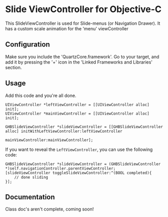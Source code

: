 Slide ViewController for Objective-C
======================================

This SlideViewController is used for Slide-menus (or Navigation Drawer). 
It has a custom scale animation for the 'menu' viewController

Configuration
-------------

Make sure you include the 'QuartzCore.framework'. Go to your target, and add it by pressing the '+' icon in the 'Linked Frameworks and Libraries' section.

Usage
-------------
Add this code and you're all done.
```objc
UIViewController *leftViewController = [[UIViewController alloc] init];
UIViewController *mainViewController = [[UIViewController alloc] init];

GHBSlideViewController *slideViewController = [[GHBSlideViewController alloc] initWithLeftViewController:leftViewController
                                                                    mainViewController:mainViewController];
```

If you want to reveal the `LeftViewController`, you can use the following code:
```objc
GHBSlideViewController *slideViewController = (GHBSlideViewController *)self.navigationController.parentViewController;
[slideViewController toggleSlideViewController:^(BOOL completed){
    // done sliding
}];

```


Documentation
-------------
Class doc's aren't complete, coming soon!